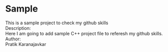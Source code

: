 # Sample

This is a sample project to check my github skills
<br>
Description:
<br>
Here I am going to add sample C++ project file to referesh my github skills.
<br>
Author:
<br>
Pratik Karanajavkar
